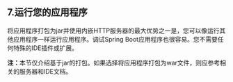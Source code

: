 <h2>7.运行您的应用程序</h2>

将应用程序打包为jar并使用内嵌HTTP服务器的最大优势之一是，您可以像运行其他应用程序一样运行应用程序。调试Spring Boot应用程序也很容易。您不需要任何特殊的IDE插件或扩展。

<b>注：</b>本节仅介绍基于jar的打包。如果选择将应用程序打包为war文件，则应参考相关的服务器和IDE文档。


